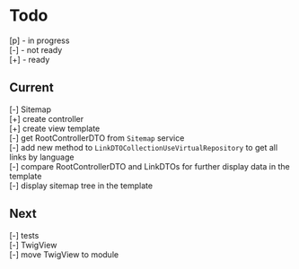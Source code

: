 # Todo

[p] - in progress  
[-] - not ready  
[+] - ready  

## Current

[-] Sitemap  
    [+] create controller  
    [+] create view template  
    [-] get RootControllerDTO from `Sitemap` service  
    [-] add new method to `LinkDTOCollectionUseVirtualRepository` to get all links by language  
    [-] compare RootControllerDTO and LinkDTOs for further display data in the template  
    [-] display sitemap tree in the template  

## Next

[-] tests  
    [-] TwigView  
[-] move TwigView to module  
